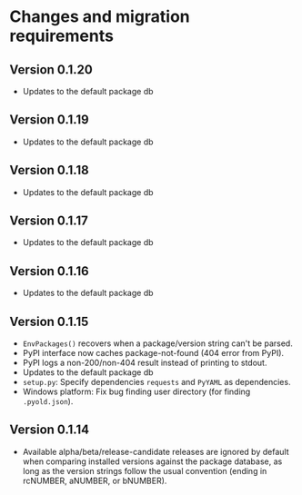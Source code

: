 # Changes and migration requirements

## Version 0.1.20

* Updates to the default package db

## Version 0.1.19

* Updates to the default package db

## Version 0.1.18

* Updates to the default package db

## Version 0.1.17

* Updates to the default package db

## Version 0.1.16

* Updates to the default package db

## Version 0.1.15

* `EnvPackages()` recovers when a package/version string can't be parsed.
* PyPI interface now caches package-not-found (404 error from PyPI).
* PyPI logs a non-200/non-404 result instead of printing to stdout.
* Updates to the default package db
* `setup.py`: Specify dependencies `requests` and `PyYAML` as dependencies.
* Windows platform: Fix bug finding user directory (for finding `.pyold.json`).

## Version 0.1.14

* Available alpha/beta/release-candidate releases are ignored by default when
  comparing installed versions against the package database, as long as the
  version strings follow the usual convention (ending in rcNUMBER, aNUMBER,
  or bNUMBER).

